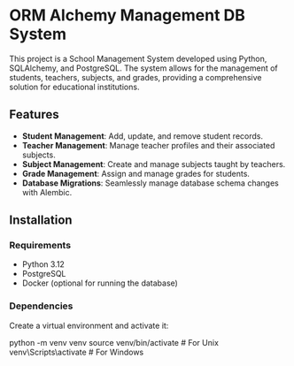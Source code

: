 # ORM Alchemy Management DB System

This project is a School Management System developed using Python, SQLAlchemy, and PostgreSQL. 
The system allows for the management of students, teachers, subjects, and grades, providing a comprehensive solution for educational institutions.

## Features

- **Student Management**: Add, update, and remove student records.
- **Teacher Management**: Manage teacher profiles and their associated subjects.
- **Subject Management**: Create and manage subjects taught by teachers.
- **Grade Management**: Assign and manage grades for students.
- **Database Migrations**: Seamlessly manage database schema changes with Alembic.

## Installation

### Requirements

- Python 3.12
- PostgreSQL
- Docker (optional for running the database)

### Dependencies

Create a virtual environment and activate it:

python -m venv venv
source venv/bin/activate  # For Unix
venv\Scripts\activate     # For Windows
